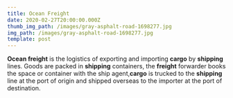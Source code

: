 ```yaml
---
title: Ocean Freight
date: 2020-02-27T20:00:00.000Z
thumb_img_path: /images/gray-asphalt-road-1698277.jpg
img_path: /images/gray-asphalt-road-1698277.jpg
template: post
---
```

<!--StartFragment-->

**Ocean freight** is the logistics of exporting and importing **cargo** by **shipping** lines. Goods are packed in **shipping** containers, the **freight** forwarder books the space or container with the ship agent,**cargo** is trucked to the **shipping** line at the port of origin and shipped overseas to the importer at the port of destination.

<!--EndFragment-->
